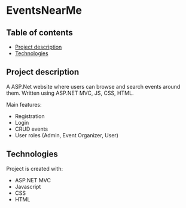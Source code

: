 # EventsNearMe

## Table of contents
* [Project description](#project-description)
* [Technologies](#technologies)

## Project description
A ASP.Net website where users can browse and search events around them. Written using ASP.NET MVC, JS, CSS, HTML. 

Main features:
 * Registration
 * Login
 * CRUD events
 * User roles (Admin, Event Organizer, User) 
 
## Technologies
Project is created with:
 * ASP.NET MVC
 * Javascript
 * CSS
 * HTML

